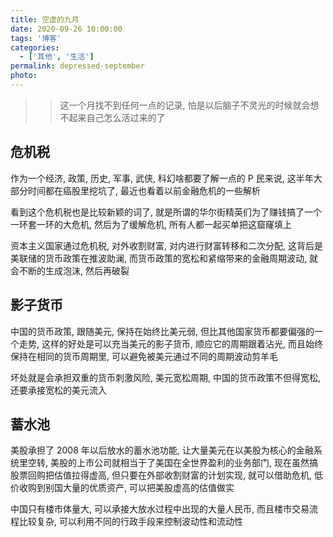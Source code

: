 ```yaml
---
title: 空虚的九月
date: 2020-09-26 10:00:00
tags: '博客'
categories:
  - ['其他', '生活']
permalink: depressed-september
photo:
---
```


>> 这一个月找不到任何一点的记录, 怕是以后脑子不灵光的时候就会想不起来自己怎么活过来的了

## 危机税

作为一个经济, 政策, 历史, 军事, 武侠, 科幻啥都要了解一点的 P 民来说, 这半年大部分时间都在癌股里挖坑了, 最近也看着以前金融危机的一些解析

看到这个危机税也是比较新颖的词了, 就是所谓的华尔街精英们为了赚钱搞了一个一环套一环的大危机, 然后为了缓解危机, 所有人都一起买单把这窟窿填上

资本主义国家通过危机税, 对外收割财富, 对内进行财富转移和二次分配, 这背后是美联储的货币政策在推波助澜, 而货币政策的宽松和紧缩带来的金融周期波动, 就会不断的生成泡沫, 然后再破裂

<!-- more -->

## 影子货币

中国的货币政策, 跟随美元, 保持在始终比美元弱, 但比其他国家货币都要偏强的一个走势, 这样的好处是可以充当美元的影子货币, 顺应它的周期跟着沾光, 而且始终保持在相同的货币周期里, 可以避免被美元通过不同的周期波动剪羊毛

坏处就是会承担双重的货币刺激风险, 美元宽松周期, 中国的货币政策不但得宽松, 还要承接宽松的美元流入

## 蓄水池

美股承担了 2008 年以后放水的蓄水池功能, 让大量美元在以美股为核心的金融系统里空转, 美股的上市公司就相当于了美国在全世界盈利的业务部门, 现在虽然搞股票回购把估值拉得虚高, 但只要在外部收割财富的计划实现, 就可以借助危机, 低价收购到别国大量的优质资产, 可以把美股虚高的估值做实

中国只有楼市体量大, 可以承接大放水过程中出现的大量人民币, 而且楼市交易流程比较复杂, 可以利用不同的行政手段来控制波动性和流动性
